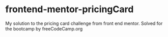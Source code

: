 # frontend-mentor-pricingCard
My solution to the pricing card challenge from front end mentor. Solved for the bootcamp by freeCodeCamp.org
